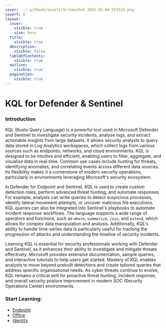 ```yaml
---
cover: ../.gitbook/assets/Screenshot 2025-01-04 151532.png
coverY: 0
layout:
  cover:
    visible: true
    size: hero
  title:
    visible: true
  description:
    visible: false
  tableOfContents:
    visible: true
  outline:
    visible: true
  pagination:
    visible: true
---
```


# KQL for Defender & Sentinel

### Introduction

KQL (Kusto Query Language) is a powerful tool used in Microsoft Defender and Sentinel to investigate security incidents, analyse logs, and extract actionable insights from large datasets. It allows security analysts to query data stored in Log Analytics workspaces, which collect logs from various sources such as endpoints, networks, and cloud environments. KQL is designed to be intuitive and efficient, enabling users to filter, aggregate, and visualise data in real-time. Common use cases include hunting for threats, identifying anomalies, and correlating events across different data sources. Its flexibility makes it a cornerstone of modern security operations, particularly in environments leveraging Microsoft's security ecosystem.

In Defender for Endpoint and Sentinel, KQL is used to create custom detection rules, perform advanced threat hunting, and automate responses. For example, analysts can write queries to detect suspicious processes, identify lateral movement attempts, or uncover malicious file executions. KQL queries can also be integrated into Sentinel's playbooks to automate incident response workflows. The language supports a wide range of operators and functions, such as `where`, `summarize`, `join`, and `extend`, which allows for complex data manipulation and analysis. Additionally, KQL's ability to handle time-series data is particularly useful for tracking the progression of attacks and understanding the timeline of security incidents.

Learning KQL is essential for security professionals working with Defender and Sentinel, as it enhances their ability to investigate and mitigate threats effectively. Microsoft provides extensive documentation, sample queries, and interactive tutorials to help users get started. Mastery of KQL enables analysts to move beyond prebuilt detections and create tailored queries that address specific organisational needs. As cyber threats continue to evolve, KQL remains a critical skill for proactive threat hunting, incident response, and overall security posture improvement in modern SOC (Security Operations Center) environments.

### Start Learning:

* [Endpoint](endpoint.md)
* [Office](office.md)
* [Identity](identity.md)
